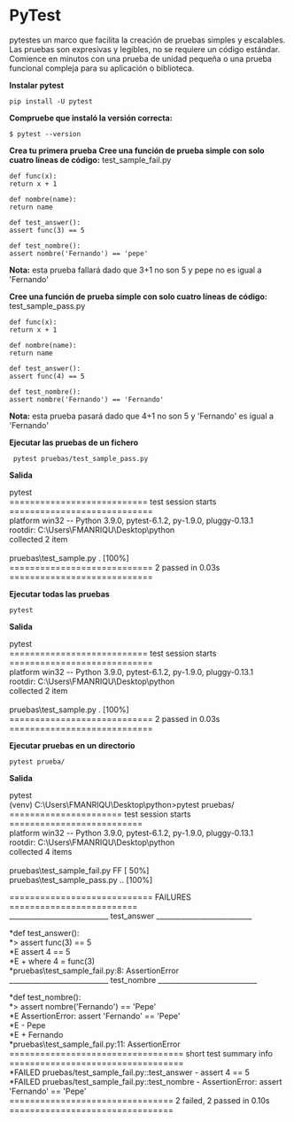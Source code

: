 # PyTest
pytestes un marco que facilita la creación de pruebas simples y escalables. Las pruebas son expresivas y legibles, no se requiere un código estándar. Comience en minutos con una prueba de unidad pequeña o una prueba funcional compleja para su aplicación o biblioteca.

**Instalar pytest**
  
    pip install -U pytest

**Compruebe que instaló la versión correcta:**

    $ pytest --version

**Crea tu primera prueba**
**Cree una función de prueba simple con solo cuatro líneas de código:**
test_sample_fail.py
  
    def func(x):
    return x + 1

    def nombre(name):
    return name

    def test_answer():
    assert func(3) == 5

    def test_nombre():
    assert nombre('Fernando') == 'pepe'
      
**Nota:** esta prueba fallará dado que 3+1 no son 5 y pepe no es igual a 'Fernando'

**Cree una función de prueba simple con solo cuatro líneas de código:**
test_sample_pass.py
  
    def func(x):
    return x + 1

    def nombre(name):
    return name

    def test_answer():
    assert func(4) == 5

    def test_nombre():
    assert nombre('Fernando') == 'Fernando'
  
**Nota:** esta prueba pasará dado que 4+1 no son 5 y 'Fernando' es igual a 'Fernando'

**Ejecutar las pruebas de un fichero**
    
     pytest pruebas/test_sample_pass.py
     
**Salida**

pytest <br/>
=========================== test session starts ============================<br/>
platform win32 -- Python 3.9.0, pytest-6.1.2, py-1.9.0, pluggy-0.13.1<br/>
rootdir: C:\Users\FMANRIQU\Desktop\python<br/>
collected 2 item                                                            <br/>                                                                                       
pruebas\test_sample.py .                                             [100%]<br/>
============================ 2 passed in 0.03s ============================<br/>
     
**Ejecutar todas las pruebas**

    pytest
    
**Salida**

pytest <br/>
=========================== test session starts ============================<br/>
platform win32 -- Python 3.9.0, pytest-6.1.2, py-1.9.0, pluggy-0.13.1<br/>
rootdir: C:\Users\FMANRIQU\Desktop\python<br/>
collected 2 item                                                            <br/>                                                                                       
pruebas\test_sample.py .                                             [100%]<br/>
============================ 2 passed in 0.03s ============================<br/>
    
**Ejecutar pruebas en un directorio**

    pytest prueba/
    
    

**Salida**

pytest <br/>
(venv) C:\Users\FMANRIQU\Desktop\python>pytest pruebas/<br/>
====================== test session starts ==========================<br/>
platform win32 -- Python 3.9.0, pytest-6.1.2, py-1.9.0, pluggy-0.13.1<br/>
rootdir: C:\Users\FMANRIQU\Desktop\python<br/>
collected 4 items <br/>                                                                                                                                                 
pruebas\test_sample_fail.py FF                               [ 50%]<br/>
pruebas\test_sample_pass.py ..                               [100%]<br/>

============================ FAILURES =========================<br/>
____________________________ test_answer ___________________________<br/>

*def test_answer():<br/>
*>   assert func(3) == 5<br/>
*E   assert 4 == 5<br/>
*E    +  where 4 = func(3)<br/>
*pruebas\test_sample_fail.py:8: AssertionError<br/>
____________________________ test_nombre ____________________________<br/>

*def test_nombre():<br/>
*>    assert nombre('Fernando') == 'Pepe'<br/>
*E    AssertionError: assert 'Fernando' == 'Pepe'<br/>
*E     - Pepe<br/>
*E         + Fernando<br/>
*pruebas\test_sample_fail.py:11: AssertionError<br/>
================================== short test summary info ==================================<br/>
*FAILED pruebas/test_sample_fail.py::test_answer - assert 4 == 5<br/>
*FAILED pruebas/test_sample_fail.py::test_nombre - AssertionError: assert 'Fernando' == 'Pepe'<br/>
================================ 2 failed, 2 passed in 0.10s ================================<br/>


